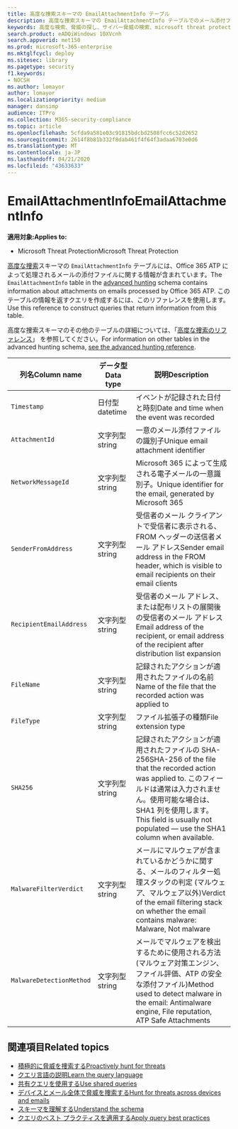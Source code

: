 ```yaml
---
title: 高度な捜索スキーマの EmailAttachmentInfo テーブル
description: 高度な捜索スキーマの EmailAttachmentInfo テーブルでのメール添付ファイルの情報について学習する
keywords: 高度な検索、脅威の探し、サイバー脅威の検索、microsoft threat protection、microsoft 365、mtp、m365、search、query、テレメトリ、スキーマ参照、kusto、table、column、data type、description、EmailAttachmentInfo、network message id、sender、recipient、attachment id、attachment name、マルウェア verdict
search.product: eADQiWindows 10XVcnh
search.appverid: met150
ms.prod: microsoft-365-enterprise
ms.mktglfcycl: deploy
ms.sitesec: library
ms.pagetype: security
f1.keywords:
- NOCSH
ms.author: lomayor
author: lomayor
ms.localizationpriority: medium
manager: dansimp
audience: ITPro
ms.collection: M365-security-compliance
ms.topic: article
ms.openlocfilehash: 5cfda9a581e03c91815bdcbd2508fcc6c52d2652
ms.sourcegitcommit: 2614f8b81b332f8dab461f4f64f3adaa6703e0d6
ms.translationtype: MT
ms.contentlocale: ja-JP
ms.lasthandoff: 04/21/2020
ms.locfileid: "43633633"
---
```

# <a name="emailattachmentinfo"></a><span data-ttu-id="6f61c-104">EmailAttachmentInfo</span><span class="sxs-lookup"><span data-stu-id="6f61c-104">EmailAttachmentInfo</span></span>

<span data-ttu-id="6f61c-105">**適用対象:**</span><span class="sxs-lookup"><span data-stu-id="6f61c-105">**Applies to:**</span></span>
- <span data-ttu-id="6f61c-106">Microsoft Threat Protection</span><span class="sxs-lookup"><span data-stu-id="6f61c-106">Microsoft Threat Protection</span></span>



<span data-ttu-id="6f61c-107">[高度な捜索](advanced-hunting-overview.md)スキーマの `EmailAttachmentInfo` テーブルには、Office 365 ATP によって処理されるメールの添付ファイルに関する情報が含まれています。</span><span class="sxs-lookup"><span data-stu-id="6f61c-107">The `EmailAttachmentInfo` table in the [advanced hunting](advanced-hunting-overview.md) schema contains information about attachments on emails processed by Office 365 ATP.</span></span> <span data-ttu-id="6f61c-108">このテーブルの情報を返すクエリを作成するには、このリファレンスを使用します。</span><span class="sxs-lookup"><span data-stu-id="6f61c-108">Use this reference to construct queries that return information from this table.</span></span>

<span data-ttu-id="6f61c-109">高度な捜索スキーマのその他のテーブルの詳細については、「[高度な捜索のリファレンス](advanced-hunting-schema-tables.md)」 を参照してください。</span><span class="sxs-lookup"><span data-stu-id="6f61c-109">For information on other tables in the advanced hunting schema, [see the advanced hunting reference](advanced-hunting-schema-tables.md).</span></span>

| <span data-ttu-id="6f61c-110">列名</span><span class="sxs-lookup"><span data-stu-id="6f61c-110">Column name</span></span> | <span data-ttu-id="6f61c-111">データ型</span><span class="sxs-lookup"><span data-stu-id="6f61c-111">Data type</span></span> | <span data-ttu-id="6f61c-112">説明</span><span class="sxs-lookup"><span data-stu-id="6f61c-112">Description</span></span> |
|-------------|-----------|-------------|
| `Timestamp` | <span data-ttu-id="6f61c-113">日付型</span><span class="sxs-lookup"><span data-stu-id="6f61c-113">datetime</span></span> | <span data-ttu-id="6f61c-114">イベントが記録された日付と時刻</span><span class="sxs-lookup"><span data-stu-id="6f61c-114">Date and time when the event was recorded</span></span> |
| `AttachmentId` | <span data-ttu-id="6f61c-115">文字列型</span><span class="sxs-lookup"><span data-stu-id="6f61c-115">string</span></span> | <span data-ttu-id="6f61c-116">一意のメール添付ファイルの識別子</span><span class="sxs-lookup"><span data-stu-id="6f61c-116">Unique email attachment identifier</span></span> |
| `NetworkMessageId` | <span data-ttu-id="6f61c-117">文字列型</span><span class="sxs-lookup"><span data-stu-id="6f61c-117">string</span></span> | <span data-ttu-id="6f61c-118">Microsoft 365 によって生成される電子メールの一意識別子。</span><span class="sxs-lookup"><span data-stu-id="6f61c-118">Unique identifier for the email, generated by Microsoft 365</span></span> |
| `SenderFromAddress` | <span data-ttu-id="6f61c-119">文字列型</span><span class="sxs-lookup"><span data-stu-id="6f61c-119">string</span></span> | <span data-ttu-id="6f61c-120">受信者のメール クライアントで受信者に表示される、FROM ヘッダーの送信者メール アドレス</span><span class="sxs-lookup"><span data-stu-id="6f61c-120">Sender email address in the FROM header, which is visible to email recipients on their email clients</span></span> |
| `RecipientEmailAddress` | <span data-ttu-id="6f61c-121">文字列型</span><span class="sxs-lookup"><span data-stu-id="6f61c-121">string</span></span> | <span data-ttu-id="6f61c-122">受信者のメール アドレス、または配布リストの展開後の受信者のメール アドレス</span><span class="sxs-lookup"><span data-stu-id="6f61c-122">Email address of the recipient, or email address of the recipient after distribution list expansion</span></span> |
| `FileName` | <span data-ttu-id="6f61c-123">文字列型</span><span class="sxs-lookup"><span data-stu-id="6f61c-123">string</span></span> | <span data-ttu-id="6f61c-124">記録されたアクションが適用されたファイルの名前</span><span class="sxs-lookup"><span data-stu-id="6f61c-124">Name of the file that the recorded action was applied to</span></span> |
| `FileType` | <span data-ttu-id="6f61c-125">文字列型</span><span class="sxs-lookup"><span data-stu-id="6f61c-125">string</span></span> | <span data-ttu-id="6f61c-126">ファイル拡張子の種類</span><span class="sxs-lookup"><span data-stu-id="6f61c-126">File extension type</span></span> |
| `SHA256` | <span data-ttu-id="6f61c-127">文字列型</span><span class="sxs-lookup"><span data-stu-id="6f61c-127">string</span></span> | <span data-ttu-id="6f61c-128">記録されたアクションが適用されたファイルの SHA-256</span><span class="sxs-lookup"><span data-stu-id="6f61c-128">SHA-256 of the file that the recorded action was applied to.</span></span> <span data-ttu-id="6f61c-129">このフィールドは通常は入力されません。使用可能な場合は、SHA1 列を使用します。</span><span class="sxs-lookup"><span data-stu-id="6f61c-129">This field is usually not populated — use the SHA1 column when available.</span></span> |
| `MalwareFilterVerdict` | <span data-ttu-id="6f61c-130">文字列型</span><span class="sxs-lookup"><span data-stu-id="6f61c-130">string</span></span> | <span data-ttu-id="6f61c-131">メールにマルウェアが含まれているかどうかに関する、メールのフィルター処理スタックの判定 (マルウェア、マルウェア以外)</span><span class="sxs-lookup"><span data-stu-id="6f61c-131">Verdict of the email filtering stack on whether the email contains malware: Malware, Not malware</span></span> |
| `MalwareDetectionMethod` | <span data-ttu-id="6f61c-132">文字列型</span><span class="sxs-lookup"><span data-stu-id="6f61c-132">string</span></span> | <span data-ttu-id="6f61c-133">メールでマルウェアを検出するために使用される方法 (マルウェア対策エンジン、ファイル評価、ATP の安全な添付ファイル)</span><span class="sxs-lookup"><span data-stu-id="6f61c-133">Method used to detect malware in the email: Antimalware engine, File reputation, ATP Safe Attachments</span></span> |

## <a name="related-topics"></a><span data-ttu-id="6f61c-134">関連項目</span><span class="sxs-lookup"><span data-stu-id="6f61c-134">Related topics</span></span>
- [<span data-ttu-id="6f61c-135">積極的に脅威を捜索する</span><span class="sxs-lookup"><span data-stu-id="6f61c-135">Proactively hunt for threats</span></span>](advanced-hunting-overview.md)
- [<span data-ttu-id="6f61c-136">クエリ言語の説明</span><span class="sxs-lookup"><span data-stu-id="6f61c-136">Learn the query language</span></span>](advanced-hunting-query-language.md)
- [<span data-ttu-id="6f61c-137">共有クエリを使用する</span><span class="sxs-lookup"><span data-stu-id="6f61c-137">Use shared queries</span></span>](advanced-hunting-shared-queries.md)
- [<span data-ttu-id="6f61c-138">デバイスとメール全体で脅威を捜索する</span><span class="sxs-lookup"><span data-stu-id="6f61c-138">Hunt for threats across devices and emails</span></span>](advanced-hunting-query-emails-devices.md)
- [<span data-ttu-id="6f61c-139">スキーマを理解する</span><span class="sxs-lookup"><span data-stu-id="6f61c-139">Understand the schema</span></span>](advanced-hunting-schema-tables.md)
- [<span data-ttu-id="6f61c-140">クエリのベスト プラクティスを適用する</span><span class="sxs-lookup"><span data-stu-id="6f61c-140">Apply query best practices</span></span>](advanced-hunting-best-practices.md)
